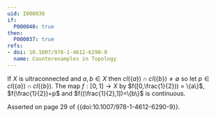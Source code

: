 ```yaml
---
uid: I000038
if:
  P000040: true
then:
  P000037: true
refs:
- doi: 10.1007/978-1-4612-6290-9
  name: Counterexamples in Topology
---
```


If $X$ is ultraconnected and $a,b \in X$ then $cl(\{a\}) \cap cl(\{b\}) \neq \emptyset$ so let $p \in cl(\{a\}) \cap cl(\{b\})$. The map $f:[0,1] \rightarrow X$ by $f([0,\frac{1}{2})) = \{a\}$, $f(\frac{1}{2})=p$ and $f((\frac{1}{2},1])=\{b\}$ is continuous.

Asserted on page 29 of {{doi:10.1007/978-1-4612-6290-9}}.
